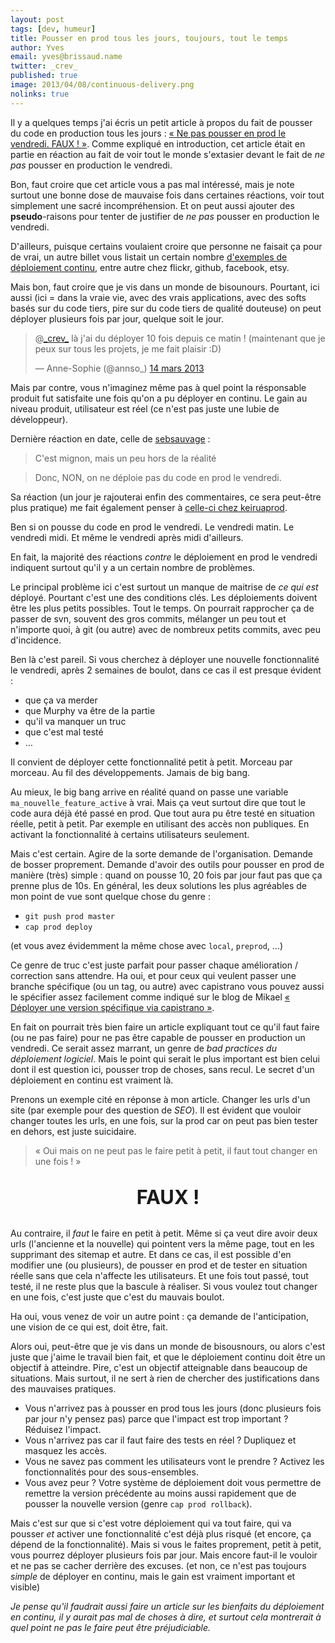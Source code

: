 ```yaml
---
layout: post
tags: [dev, humeur]
title: Pousser en prod tous les jours, toujours, tout le temps
author: Yves
email: yves@brissaud.name
twitter: _crev_
published: true
image: 2013/04/08/continuous-delivery.png
nolinks: true
---
```


Il y a quelques temps j'ai écris un petit article à propos du fait de pousser du code en production tous les jours : [« Ne pas pousser en prod le vendredi. FAUX ! »][1]. Comme expliqué en introduction, cet article était en partie en réaction au fait de voir tout le monde s'extasier devant le fait de _ne pas_ pousser en production le vendredi.

Bon, faut croire que cet article vous a pas mal intéressé, mais je note surtout une bonne dose de mauvaise fois dans certaines réactions, voir tout simplement une sacré incompréhension. Et on peut aussi ajouter des **pseudo**-raisons pour tenter de justifier de _ne pas_ pousser en production le vendredi.

D'ailleurs, puisque certains voulaient croire que personne ne faisait ça pour de vrai, un autre billet vous listait un certain nombre [d'exemples de déploiement continu][2], entre autre chez flickr, github, facebook, etsy.

Mais bon, faut croire que je vis dans un monde de bisounours. Pourtant, ici aussi (ici = dans la vraie vie, avec des vrais applications, avec des softs basés sur du code tiers, pire sur du code tiers de qualité douteuse) on peut déployer plusieurs fois par jour, quelque soit le jour.

<blockquote class="twitter-tweet" data-conversation="none" lang="fr"><p>@<a href="https://twitter.com/_crev_">_crev_</a> là j'ai du déployer 10 fois depuis ce matin ! (maintenant que je peux sur tous les projets, je me fait plaisir :D)</p>&#8212; Anne-Sophie (@annso_) <a href="https://twitter.com/annso_/status/312218938673082370">14 mars 2013</a></blockquote>
<script async="async" src="//platform.twitter.com/widgets.js" charset="utf-8"></script>

Mais par contre, vous n'imaginez même pas à quel point la résponsable produit fut satisfaite une fois qu'on a pu déployer en continu. Le gain au niveau produit, utilisateur est réel (ce n'est pas juste une lubie de développeur).

Dernière réaction en date, celle de [sebsauvage][3] :

> C'est mignon, mais un peu hors de la réalité

> Donc, NON, on ne déploie pas du code en prod le vendredi.

Sa réaction (un jour je rajouterai enfin des commentaires, ce sera peut-être plus pratique) me fait également penser à [celle-ci chez keiruaprod][4].

Ben si on pousse du code en prod le vendredi. Le vendredi matin. Le vendredi midi. Et même le vendredi après midi d'ailleurs.

En fait, la majorité des réactions _contre_ le déploiement en prod le vendredi indiquent surtout qu'il y a un certain nombre de problèmes.

Le principal problème ici c'est surtout un manque de maitrise de _ce qui est_ déployé. Pourtant c'est une des conditions clés. Les déploiements doivent être les plus petits possibles. Tout le temps. On pourrait rapprocher ça de passer de svn, souvent des gros commits, mélanger un peu tout et n'importe quoi, à git (ou autre) avec de nombreux petits commits, avec peu d'incidence.

Ben là c'est pareil. Si vous cherchez à déployer une nouvelle fonctionnalité le vendredi, après 2 semaines de boulot, dans ce cas il est presque évident :

* que ça va merder
* que Murphy va être de la partie
* qu'il va manquer un truc
* que c'est mal testé
* …

Il convient de déployer cette fonctionnalité petit à petit. Morceau par morceau. Au fil des développements. Jamais de big bang.

Au mieux, le big bang arrive en réalité quand on passe une variable `ma_nouvelle_feature_active` à vrai. Mais ça veut surtout dire que tout le code aura déjà été passé en prod. Que tout aura pu être testé en situation réelle, petit à petit. Par exemple en utilisant des accès non publiques. En activant la fonctionnalité à certains utilisateurs seulement.

Mais c'est certain. Agire de la sorte demande de l'organisation. Demande de bosser proprement. Demande d'avoir des outils pour pousser en prod de manière (très) simple : quand on pousse 10, 20 fois par jour faut pas que ça prenne plus de 10s. En général, les deux solutions les plus agréables de mon point de vue sont quelque chose du genre :

* `git push prod master`
* `cap prod deploy`

(et vous avez évidemment la même chose avec `local`, `preprod`, …)

Ce genre de truc c'est juste parfait pour passer chaque amélioration / correction sans attendre. Ha oui, et pour ceux qui veulent passer une branche spécifique (ou un tag, ou autre) avec capistrano vous pouvez aussi le spécifier assez facilement comme indiqué sur le blog de Mikael [« Déployer une version spécifique via capistrano »][5].

En fait on pourrait très bien faire un article expliquant tout ce qu'il faut faire (ou ne pas faire) pour ne pas être capable de pousser en production un vendredi. Ce serait assez marrant, un genre de _bad practices du déploiement logiciel_. Mais le point qui serait le plus important est bien celui dont il est question ici, pousser trop de choses, sans recul. Le secret d'un déploiement en continu est vraiment là.

Prenons un exemple cité en réponse à mon article. Changer les urls d'un site (par exemple pour des question de _SEO_). Il est évident que vouloir changer toutes les urls, en une fois, sur la prod car on peut pas bien tester en dehors, est juste suicidaire.

> « Oui mais on ne peut pas le faire petit à petit, il faut tout changer en une fois ! »

<p style="font-size: 220%;text-align: center;font-weight: bold;">FAUX !</p>

Au contraire, il _faut_ le faire en petit à petit. Même si ça veut dire avoir deux urls (l'ancienne et la nouvelle) qui pointent vers la même page, tout en les supprimant des sitemap et autre. Et dans ce cas, il est possible d'en modifier une (ou plusieurs), de pousser en prod et de tester en situation réelle sans que cela n'affecte les utilisateurs. Et une fois tout passé, tout testé, il ne reste plus que la bascule à réaliser. Si vous voulez tout changer en une fois, c'est juste que c'est du mauvais boulot.

Ha oui, vous venez de voir un autre point : ça demande de l'anticipation, une vision de ce qui est, doit être, fait.

Alors oui, peut-être que je vis dans un monde de bisousnours, ou alors c'est juste que j'aime le travail bien fait, et que le déploiement continu doit être un objectif à atteindre. Pire, c'est un objectif atteignable dans beaucoup de situations. Mais surtout, il ne sert à rien de chercher des justifications dans des mauvaises pratiques.

* Vous n'arrivez pas à pousser en prod tous les jours (donc plusieurs fois par jour n'y pensez pas) parce que l'impact est trop important ? Réduisez l'impact.
* Vous n'arrivez pas car il faut faire des tests en réel ? Dupliquez et masquez les accès.
* Vous ne savez pas comment les utilisateurs vont le prendre ? Activez les fonctionnalités pour des sous-ensembles.
* Vous avez peur ? Votre système de déploiement doit vous permettre de remettre la version précédente au moins aussi rapidement que de pousser la nouvelle version (genre `cap prod rollback`).

Mais c'est sur que si c'est votre déploiement qui va tout faire, qui va pousser _et_ activer une fonctionnalité c'est déjà plus risqué (et encore, ça dépend de la fonctionnalité). Mais si vous le faites proprement, petit à petit, vous pourrez déployer plusieurs fois par jour. Mais encore faut-il le vouloir et ne pas se cacher derrière des excuses. (et non, ce n'est pas toujours _simple_ de déployer en continu, mais le gain est vraiment important et visible)

_Je pense qu'il faudrait aussi faire un article sur les bienfaits du déploiement en continu, il y aurait pas mal de choses à dire, et surtout cela montrerait à quel point ne pas le faire peut être préjudiciable._

[1]: http://log.winsos.net/2013/03/12/ne-pas-pousser-en-prod-le-vendredi-faux.html
[2]: http://log.winsos.net/2013/03/14/deploiement-continu-quelques-exemples.html
[3]: http://sebsauvage.net/links/?MSPhTQ
[4]: http://blog.keiruaprod.fr/2013/03/14/deploiement-fin-de-semaine-et-bon-sens/
[5]: http://www.mikaelrandy.fr/2013/03/28/deployer-une-version-specifique-via-capistrano/
